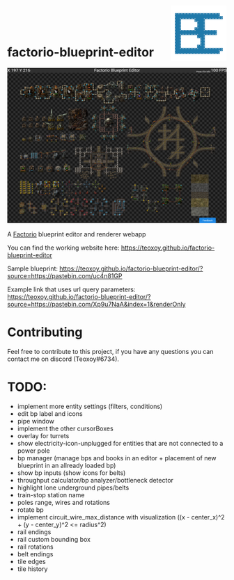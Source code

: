 <img src="./src/logo.svg" width="128" align="right">

<br/>
<br/>
<br/>

# factorio-blueprint-editor

![Preview](./src/preview.png)

A [Factorio](https://www.factorio.com) blueprint editor and renderer webapp

You can find the working website here: https://teoxoy.github.io/factorio-blueprint-editor

Sample blueprint: https://teoxoy.github.io/factorio-blueprint-editor/?source=https://pastebin.com/uc4n81GP

Example link that uses url query parameters: https://teoxoy.github.io/factorio-blueprint-editor/?source=https://pastebin.com/Xp9u7NaA&index=1&renderOnly

# Contributing

Feel free to contribute to this project, if you have any questions you can contact me on discord (Teoxoy#6734).

# TODO:
- implement more entity settings (filters, conditions)
- edit bp label and icons
- pipe window
- implement the other cursorBoxes
- overlay for turrets
- show electricity-icon-unplugged for entities that are not connected to a power pole
- bp manager (manage bps and books in an editor + placement of new blueprint in an allready loaded bp)
- show bp inputs (show icons for belts)
- throughput calculator/bp analyzer/bottleneck detector
- highlight lone underground pipes/belts
- train-stop station name
- poles range, wires and rotations
- rotate bp
- implement circuit_wire_max_distance with visualization ((x - center_x)^2 + (y - center_y)^2 <= radius^2)
- rail endings
- rail custom bounding box
- rail rotations
- belt endings
- tile edges
- tile history
